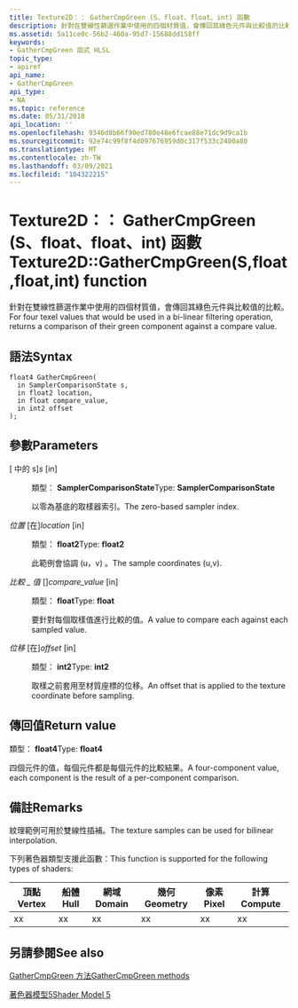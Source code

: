 ```yaml
---
title: Texture2D：： GatherCmpGreen (S、float、float、int) 函數
description: 針對在雙線性篩選作業中使用的四個材質值，會傳回其綠色元件與比較值的比較。 |Texture2D：： GatherCmpGreen (S、float、float、int) 函數
ms.assetid: 5a11ce0c-56b2-460a-95d7-15688dd158ff
keywords:
- GatherCmpGreen 函式 HLSL
topic_type:
- apiref
api_name:
- GatherCmpGreen
api_type:
- NA
ms.topic: reference
ms.date: 05/31/2018
api_location: ''
ms.openlocfilehash: 9346d8b66f90ed780e48e6fcae88e71dc9d9ca1b
ms.sourcegitcommit: 92e74c99f8f4d097676959d0c317f533c2400a80
ms.translationtype: MT
ms.contentlocale: zh-TW
ms.lasthandoff: 03/09/2021
ms.locfileid: "104322215"
---
```

# <a name="texture2dgathercmpgreensfloatfloatint-function"></a><span data-ttu-id="501cf-105">Texture2D：： GatherCmpGreen (S、float、float、int) 函數</span><span class="sxs-lookup"><span data-stu-id="501cf-105">Texture2D::GatherCmpGreen(S,float,float,int) function</span></span>

<span data-ttu-id="501cf-106">針對在雙線性篩選作業中使用的四個材質值，會傳回其綠色元件與比較值的比較。</span><span class="sxs-lookup"><span data-stu-id="501cf-106">For four texel values that would be used in a bi-linear filtering operation, returns a comparison of their green component against a compare value.</span></span>

## <a name="syntax"></a><span data-ttu-id="501cf-107">語法</span><span class="sxs-lookup"><span data-stu-id="501cf-107">Syntax</span></span>

``` syntax
float4 GatherCmpGreen(
  in SamplerComparisonState s,
  in float2 location,
  in float compare_value,
  in int2 offset
);
```

## <a name="parameters"></a><span data-ttu-id="501cf-108">參數</span><span class="sxs-lookup"><span data-stu-id="501cf-108">Parameters</span></span>

<dl> <dt>

<span data-ttu-id="501cf-109"> \[ 中的 s\]</span><span class="sxs-lookup"><span data-stu-id="501cf-109">*s* \[in\]</span></span>
</dt> <dd>

<span data-ttu-id="501cf-110">類型： **SamplerComparisonState**</span><span class="sxs-lookup"><span data-stu-id="501cf-110">Type: **SamplerComparisonState**</span></span>

<span data-ttu-id="501cf-111">以零為基底的取樣器索引。</span><span class="sxs-lookup"><span data-stu-id="501cf-111">The zero-based sampler index.</span></span>

</dd> <dt>

<span data-ttu-id="501cf-112">*位置* \[在\]</span><span class="sxs-lookup"><span data-stu-id="501cf-112">*location* \[in\]</span></span>
</dt> <dd>

<span data-ttu-id="501cf-113">類型： **float2**</span><span class="sxs-lookup"><span data-stu-id="501cf-113">Type: **float2**</span></span>

<span data-ttu-id="501cf-114">此範例會協調 (u，v) 。</span><span class="sxs-lookup"><span data-stu-id="501cf-114">The sample coordinates (u,v).</span></span>

</dd> <dt>

<span data-ttu-id="501cf-115">*比較 \_ 值* \[\]</span><span class="sxs-lookup"><span data-stu-id="501cf-115">*compare\_value* \[in\]</span></span>
</dt> <dd>

<span data-ttu-id="501cf-116">類型： **float**</span><span class="sxs-lookup"><span data-stu-id="501cf-116">Type: **float**</span></span>

<span data-ttu-id="501cf-117">要針對每個取樣值進行比較的值。</span><span class="sxs-lookup"><span data-stu-id="501cf-117">A value to compare each against each sampled value.</span></span>

</dd> <dt>

<span data-ttu-id="501cf-118">*位移* \[在\]</span><span class="sxs-lookup"><span data-stu-id="501cf-118">*offset* \[in\]</span></span>
</dt> <dd>

<span data-ttu-id="501cf-119">類型： **int2**</span><span class="sxs-lookup"><span data-stu-id="501cf-119">Type: **int2**</span></span>

<span data-ttu-id="501cf-120">取樣之前套用至材質座標的位移。</span><span class="sxs-lookup"><span data-stu-id="501cf-120">An offset that is applied to the texture coordinate before sampling.</span></span>

</dd> </dl>

## <a name="return-value"></a><span data-ttu-id="501cf-121">傳回值</span><span class="sxs-lookup"><span data-stu-id="501cf-121">Return value</span></span>

<span data-ttu-id="501cf-122">類型： **float4**</span><span class="sxs-lookup"><span data-stu-id="501cf-122">Type: **float4**</span></span>

<span data-ttu-id="501cf-123">四個元件的值，每個元件都是每個元件的比較結果。</span><span class="sxs-lookup"><span data-stu-id="501cf-123">A four-component value, each component is the result of a per-component comparison.</span></span>

## <a name="remarks"></a><span data-ttu-id="501cf-124">備註</span><span class="sxs-lookup"><span data-stu-id="501cf-124">Remarks</span></span>

<span data-ttu-id="501cf-125">紋理範例可用於雙線性插補。</span><span class="sxs-lookup"><span data-stu-id="501cf-125">The texture samples can be used for bilinear interpolation.</span></span>

<span data-ttu-id="501cf-126">下列著色器類型支援此函數：</span><span class="sxs-lookup"><span data-stu-id="501cf-126">This function is supported for the following types of shaders:</span></span>



| <span data-ttu-id="501cf-127">頂點</span><span class="sxs-lookup"><span data-stu-id="501cf-127">Vertex</span></span> | <span data-ttu-id="501cf-128">船體</span><span class="sxs-lookup"><span data-stu-id="501cf-128">Hull</span></span> | <span data-ttu-id="501cf-129">網域</span><span class="sxs-lookup"><span data-stu-id="501cf-129">Domain</span></span> | <span data-ttu-id="501cf-130">幾何</span><span class="sxs-lookup"><span data-stu-id="501cf-130">Geometry</span></span> | <span data-ttu-id="501cf-131">像素</span><span class="sxs-lookup"><span data-stu-id="501cf-131">Pixel</span></span> | <span data-ttu-id="501cf-132">計算</span><span class="sxs-lookup"><span data-stu-id="501cf-132">Compute</span></span> |
|--------|------|--------|----------|-------|---------|
| <span data-ttu-id="501cf-133">x</span><span class="sxs-lookup"><span data-stu-id="501cf-133">x</span></span>      | <span data-ttu-id="501cf-134">x</span><span class="sxs-lookup"><span data-stu-id="501cf-134">x</span></span>    | <span data-ttu-id="501cf-135">x</span><span class="sxs-lookup"><span data-stu-id="501cf-135">x</span></span>      | <span data-ttu-id="501cf-136">x</span><span class="sxs-lookup"><span data-stu-id="501cf-136">x</span></span>        | <span data-ttu-id="501cf-137">x</span><span class="sxs-lookup"><span data-stu-id="501cf-137">x</span></span>     | <span data-ttu-id="501cf-138">x</span><span class="sxs-lookup"><span data-stu-id="501cf-138">x</span></span>       |



 

## <a name="see-also"></a><span data-ttu-id="501cf-139">另請參閱</span><span class="sxs-lookup"><span data-stu-id="501cf-139">See also</span></span>

<dl> <dt>

[<span data-ttu-id="501cf-140">GatherCmpGreen 方法</span><span class="sxs-lookup"><span data-stu-id="501cf-140">GatherCmpGreen methods</span></span>](texture2d-gathercmpgreen.md)
</dt> <dt>

[<span data-ttu-id="501cf-141">著色器模型5</span><span class="sxs-lookup"><span data-stu-id="501cf-141">Shader Model 5</span></span>](d3d11-graphics-reference-sm5.md)
</dt> </dl>

 

 




